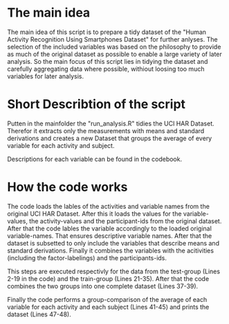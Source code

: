 The main idea
=============

The main idea of this script is to prepare a tidy dataset of the "Human
Activity Recognition Using Smartphones Dataset" for further anlyses. The
selection of the included variables was based on the philosophy to
provide as much of the original dataset as possible to enable a large
variety of later analysis. So the main focus of this script lies in
tidying the dataset and carefully aggregating data where possible,
withiout loosing too much variables for later analysis.

Short Describtion of the script
===============================

Putten in the mainfolder the "run\_analysis.R" tidies the UCI HAR
Dataset. Therefor it extracts only the measurements with means and
standard derivations and creates a new Dataset that groups the average
of every variable for each activity and subject.

Descriptions for each variable can be found in the codebook.

How the code works
==================

The code loads the lables of the activities and variable names from the
original UCI HAR Dataset. After this it loads the values for the
variable-values, the activity-values and the participant-ids from the
original dataset. After that the code lables the variable accordingly to
the loaded original variable-names. That ensures descriptive variable
names. After that the dataset is subsetted to only include the variables
that describe means and standard derivations. Finally it combines the
variables with the acitivities (including the factor-labelings) and the
participants-ids.

This steps are executed respectivly for the data from the test-group
(Lines 2-19 in the code) and the train-group (Lines 21-35). After that the code
combines the two groups into one complete dataset (Lines 37-39).

Finally the code performs a group-comparison of the average of each
variable for each activity and each subject (Lines 41-45) and prints the
dataset (Lines 47-48).
